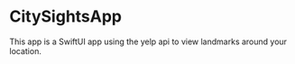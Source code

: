 # CitySightsApp

This app is a SwiftUI app using the yelp api to view landmarks around your location.
